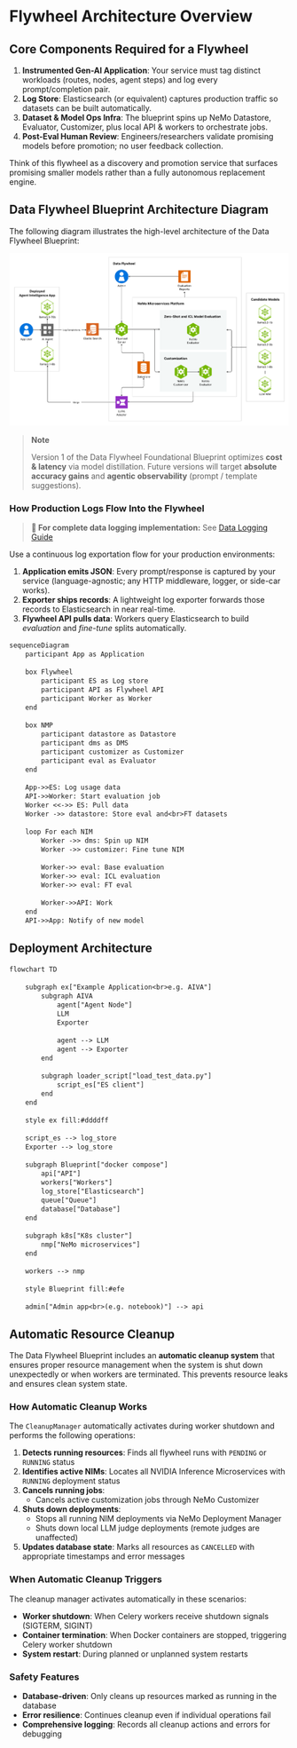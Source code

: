 # Flywheel Architecture Overview

## Core Components Required for a Flywheel

1. **Instrumented Gen-AI Application**: Your service must tag distinct workloads (routes, nodes, agent steps) and log every prompt/completion pair.
2. **Log Store**: Elasticsearch (or equivalent) captures production traffic so datasets can be built automatically.
3. **Dataset & Model Ops Infra**: The blueprint spins up NeMo Datastore, Evaluator, Customizer, plus local API & workers to orchestrate jobs.
4. **Post-Eval Human Review**: Engineers/researchers validate promising models before promotion; no user feedback collection.

Think of this flywheel as a discovery and promotion service that surfaces promising smaller models rather than a fully autonomous replacement engine.

## Data Flywheel Blueprint Architecture Diagram

The following diagram illustrates the high-level architecture of the Data Flywheel Blueprint:

![Data Flywheel Blueprint Architecture](../docs/images/data-flywheel-blueprint.png)

> **Note**
>
> Version 1 of the Data Flywheel Foundational Blueprint optimizes **cost & latency** via model distillation. Future versions will target **absolute accuracy gains** and **agentic observability** (prompt / template suggestions).

### How Production Logs Flow Into the Flywheel

> **📖 For complete data logging implementation:** See [Data Logging Guide](data-logging.md)

Use a continuous log exportation flow for your production environments:

1. **Application emits JSON**: Every prompt/response is captured by your service (language-agnostic; any HTTP middleware, logger, or side-car works).
2. **Exporter ships records**: A lightweight log exporter forwards those records to Elasticsearch in near real-time.
3. **Flywheel API pulls data**: Workers query Elasticsearch to build *evaluation* and *fine-tune* splits automatically.

```mermaid
sequenceDiagram
    participant App as Application

    box Flywheel
        participant ES as Log store
        participant API as Flywheel API
        participant Worker as Worker
    end

    box NMP
        participant datastore as Datastore
        participant dms as DMS
        participant customizer as Customizer
        participant eval as Evaluator
    end

    App->>ES: Log usage data
    API->>Worker: Start evaluation job
    Worker <<->> ES: Pull data
    Worker ->> datastore: Store eval and<br>FT datasets

    loop For each NIM
        Worker ->> dms: Spin up NIM
        Worker ->> customizer: Fine tune NIM

        Worker->> eval: Base evaluation
        Worker->> eval: ICL evaluation
        Worker->> eval: FT eval

        Worker->>API: Work
    end
    API->>App: Notify of new model
```

## Deployment Architecture

```mermaid
flowchart TD

    subgraph ex["Example Application<br>e.g. AIVA"]
        subgraph AIVA
            agent["Agent Node"]
            LLM
            Exporter

            agent --> LLM
            agent --> Exporter
        end

        subgraph loader_script["load_test_data.py"]
            script_es["ES client"]
        end
    end

    style ex fill:#ddddff

    script_es --> log_store
    Exporter --> log_store

    subgraph Blueprint["docker compose"]
        api["API"]
        workers["Workers"]
        log_store["Elasticsearch"]
        queue["Queue"]
        database["Database"]
    end

    subgraph k8s["K8s cluster"]
        nmp["NeMo microservices"]
    end

    workers --> nmp

    style Blueprint fill:#efe

    admin["Admin app<br>(e.g. notebook)"] --> api
```

## Automatic Resource Cleanup

The Data Flywheel Blueprint includes an **automatic cleanup system** that ensures proper resource management when the system is shut down unexpectedly or when workers are terminated. This prevents resource leaks and ensures clean system state.

### How Automatic Cleanup Works

The `CleanupManager` automatically activates during worker shutdown and performs the following operations:

1. **Detects running resources**: Finds all flywheel runs with `PENDING` or `RUNNING` status
2. **Identifies active NIMs**: Locates all NVIDIA Inference Microservices with `RUNNING` deployment status
3. **Cancels running jobs**: 
   - Cancels active customization jobs through NeMo Customizer
4. **Shuts down deployments**: 
   - Stops all running NIM deployments via NeMo Deployment Manager
   - Shuts down local LLM judge deployments (remote judges are unaffected)
5. **Updates database state**: Marks all resources as `CANCELLED` with appropriate timestamps and error messages

### When Automatic Cleanup Triggers

The cleanup manager activates automatically in these scenarios:

- **Worker shutdown**: When Celery workers receive shutdown signals (SIGTERM, SIGINT)
- **Container termination**: When Docker containers are stopped, triggering Celery worker shutdown
- **System restart**: During planned or unplanned system restarts

### Safety Features

- **Database-driven**: Only cleans up resources marked as running in the database
- **Error resilience**: Continues cleanup even if individual operations fail
- **Comprehensive logging**: Records all cleanup actions and errors for debugging
